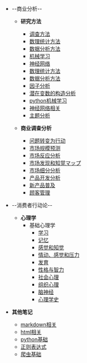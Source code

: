 <!-- docs/_sidebar.md -->

<!-- <h2>🎵 黎瑞恩-多情</h2>
<audio controls>
   <source src="/_media/黎瑞恩-多情.mp3" type="audio/mpeg">
  您的浏览器不支持音频元素。
</audio> -->

- --商业分析--

    - __研究方法__
        - [调查方法](/商业分析/1、调查方法.md)
        - [数理统计方法](/商业分析/2、数理统计方法.md)
        - [数据分析方法](/商业分析/3、数据分析方法.md)
        - [机械学习](/商业分析/4、机械学习.md)
        - [神经网络](/商业分析/5、神经网络相关.md)
        - [数理统计方法](/商业分析/2、数理统计方法.md)
        - [数据分析方法](/商业分析/3、数据分析方法.md)
        - [因子分析](/商业分析/4、因子分析.md)
        - [潜在变数的构造分析](/商业分析/5、潜在变数的构造分析.md)
        - [python机械学习](/商业分析/6、机械学习.md)
        - [神经网络相关](/商业分析/7、神经网络相关.md)
        - [主题分析](/商业分析/8、主题分析.md)

    - __商业调查分析__
        - [问题转变为行动](/商业分析/a、问题转变为行动.md)
        - [市场规模预测](/商业分析/b、市场规模预测.md)
        - [市场反应分析](/商业分析/c、市场反应分析.md)
        - [市场发现和知覚マップ](/商业分析/d、市场发现和感知谱.md)
        - [市场细分分析](/商业分析/e、市场细分分析.md)
        - [产品开发分析](/商业分析/f、产品开发分析.md)
        - [新产品普及](/商业分析/g、新产品普及.md)
        - [顾客管理](/商品分析/h.顾客管理.md)
    
- --消费者行动论--

    <!-- - __商学__
        - マーケティング基本
        - 消费者行动论
        - 価格戦略
        - 製品戦略
        - チャネル戦略
        - プロモーション戦略
        - ブランド戦略
        - リレーションシップ・マーケティング
        - 企業社会責任 -->

    - __心理学__
        - 基础心理学
            - [学习](/心理学/1学习和记忆.md)
            - [记忆](/心理学/1-2学习和记忆.md)
            - [感觉和知觉](/心理学/2感觉和知觉.md)
            - [情动、感觉和压力](/心理学/3情动、感觉和压力.md)
            - [发育](/心理学/4发育.md)
            - [性格与智力](/心理学/5性格与智力.md)
            - [社会心理](/心理学/6社会心理.md)
            - [组织心理](/心理学/7组织心理.md)
            - [脑神经](/心理学/8脑神经.md)
            - [心理学史](/心理学/9心理学史.md)

-  __其他笔记__ 

    - [markdown相关](/其他笔记/markdown.md)
    - [html相关](/其他笔记/html.md)
    - [python基础](其他笔记/python.md)
    - [正则表达式](其他笔记/正则表达式.md)
    - [爬虫基础](其他笔记/爬虫基础.md)
    

    
